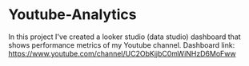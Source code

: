 # Youtube-Analytics
In this project I've created a looker studio (data studio) dashboard that shows performance metrics of my Youtube channel.
Dashboard link: https://www.youtube.com/channel/UC2ObKjjbC0mWiNHzD6MoFww
